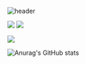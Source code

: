 ![header](https://capsule-render.vercel.app/api?type=waving&color=0:E00F00,100:0000FF&height=300&section=header&text=DongHiukHub&fontSize=60&fontColor=FFFFFF)

<img src="https://img.shields.io/badge/Python-3776AB?style=for-the-badge&logo=Python&logoColor=white"> <img src="https://img.shields.io/badge/unity-000000?style=for-the-badge&logo=unity&logoColor=white">

<img src="https://img.shields.io/badge/Instagram-E4405F?style=for-the-badge&logo=Instagram&logoColor=white"> 

![Anurag's GitHub stats](https://github-readme-stats.vercel.app/api?username=kimdonghiuk&show_icons=true&theme=radical)


